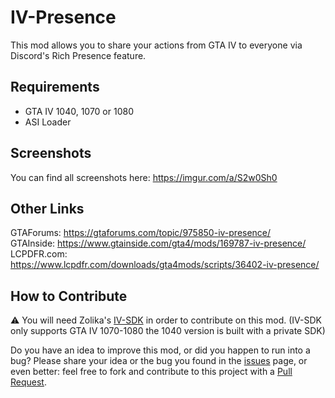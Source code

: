 # IV-Presence
This mod allows you to share your actions from GTA IV to everyone via Discord's Rich Presence feature.

## Requirements
- GTA IV 1040, 1070 or 1080  
- ASI Loader

## Screenshots
You can find all screenshots here: https://imgur.com/a/S2w0Sh0

## Other Links
GTAForums: https://gtaforums.com/topic/975850-iv-presence/  
GTAInside: https://www.gtainside.com/gta4/mods/169787-iv-presence/  
LCPDFR.com: https://www.lcpdfr.com/downloads/gta4mods/scripts/36402-iv-presence/  

## How to Contribute
⚠ You will need Zolika's [IV-SDK](https://github.com/Zolika1351/iv-sdk) in order to contribute on this mod. (IV-SDK only supports GTA IV 1070-1080 the 1040 version is built with a private SDK)  

Do you have an idea to improve this mod, or did you happen to run into a bug? Please share your idea or the bug you found in the [issues](https://github.com/ClonkAndre/IV-Presence/issues) page, or even better: feel free to fork and contribute to this project with a [Pull Request](https://github.com/ClonkAndre/IV-Presence/pulls).
